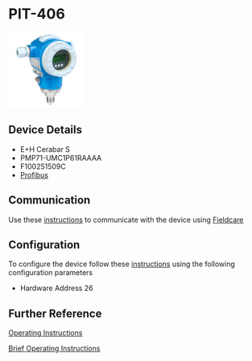 # PIT-406

![](../images/device_images/cerabar_s.jpg)

## Device Details
+ E+H Cerabar S
+ PMP71-UMC1P61RAAAA
+ F100251509C
+ [Profibus](../indexes/index_devices_profibus.md)

## Communication
Use these [instructions](../protocols/profibus/connection_run_4.md) to communicate with the device using [Fieldcare](../fieldcare/fieldcare.md)

## Configuration
To configure the device follow these [instructions](../commissioning_instructions/cerabar_s_profibus.md) using the following configuration parameters

+ Hardware Address 26

## Further Reference
[Operating Instructions](../manuals/cerabar_s_operating_profibus.pdf)

[Brief Operating Instructions](../manuals/cerabar_s_brief_profibus.pdf)
